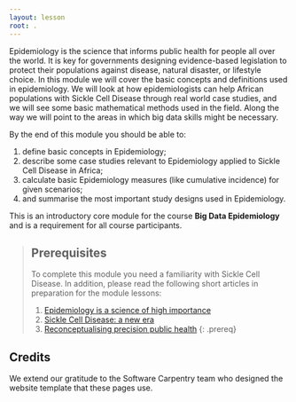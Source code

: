 ```yaml
---
layout: lesson
root: .
---
```


Epidemiology is the science that informs public health for people all over the world. It is key for governments designing evidence-based legislation to protect their populations against disease, natural disaster, or lifestyle choice. In this module we will cover the basic concepts and definitions used in epidemiology. We will look at how epidemiologists can help African populations with Sickle Cell Disease through real world case studies, and we will see some basic mathematical methods used in the field. Along the way we will point to the areas in which big data skills might be necessary. 

By the end of this module you should be able to:
1. define basic concepts in Epidemiology;
2. describe some case studies relevant to Epidemiology applied to Sickle Cell Disease in Africa;
3. calculate basic Epidemiology measures (like cumulative incidence) for given scenarios;
4. and summarise the most important study designs used in Epidemiology.

This is an introductory core module for the course **Big Data Epidemiology** and is a requirement for all course participants.

> ## Prerequisites
>To complete this module you need a familiarity with Sickle Cell Disease. In addition, please read the following short articles in preparation for the module lessons: 
> 1. [Epidemiology is a science of high importance](https://www.nature.com/articles/s41467-018-04243-3)
> 2. [Sickle Cell Disease: a new era](https://www.thelancet.com/journals/lanhae/article/PIIS2352-3026(19)30111-5/fulltext)
> 3. [Reconceptualising precision public health](https://bmjopen.bmj.com/content/9/9/e030279)
{: .prereq}

## Credits
We extend our gratitude to the Software Carpentry team who designed the website template that these pages use. 
